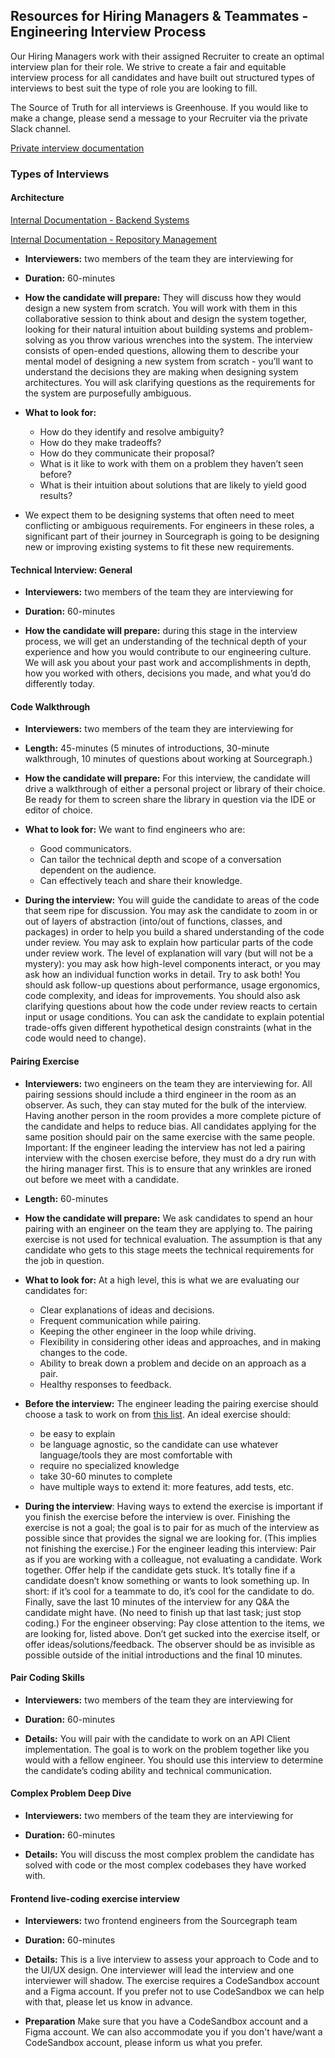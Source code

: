 ## Resources for Hiring Managers & Teammates - Engineering Interview Process

Our Hiring Managers work with their assigned Recruiter to create an optimal interview plan for their role. We strive to create a fair and equitable interview process for all candidates and have built out structured types of interviews to best suit the type of role you are looking to fill.

The Source of Truth for all interviews is Greenhouse. If you would like to make a change, please send a message to your Recruiter via the private Slack channel.

[Private interview documentation](https://github.com/sourcegraph/interviews/tree/master/engineering/software-engineer)

### Types of Interviews

#### Architecture

[Internal Documentation - Backend Systems](https://github.com/sourcegraph/interviews/blob/master/engineering/software-engineer/architecture/backend-systems/backend-systems.md)

[Internal Documentation - Repository Management](https://github.com/sourcegraph/interviews/blob/master/engineering/software-engineer/architecture/repo-management/README.md)

- **Interviewers:** two members of the team they are interviewing for

- **Duration:** 60-minutes

- **How the candidate will prepare:** They will discuss how they would design a new system from scratch. You will work with them in this collaborative session to think about and design the system together, looking for their natural intuition about building systems and problem-solving as you throw various wrenches into the system. The interview consists of open-ended questions, allowing them to describe your mental model of designing a new system from scratch - you’ll want to understand the decisions they are making when designing system architectures. You will ask clarifying questions as the requirements for the system are purposefully ambiguous.

- **What to look for:**

  - How do they identify and resolve ambiguity?
  - How do they make tradeoffs?
  - How do they communicate their proposal?
  - What is it like to work with them on a problem they haven’t seen before?
  - What is their intuition about solutions that are likely to yield good results?

- We expect them to be designing systems that often need to meet conflicting or ambiguous requirements. For engineers in these roles, a significant part of their journey in Sourcegraph is going to be designing new or improving existing systems to fit these new requirements.

#### Technical Interview: General

- **Interviewers:** two members of the team they are interviewing for

- **Duration:** 60-minutes

- **How the candidate will prepare:** during this stage in the interview process, we will get an understanding of the technical depth of your experience and how you would contribute to our engineering culture. We will ask you about your past work and accomplishments in depth, how you worked with others, decisions you made, and what you’d do differently today.

#### Code Walkthrough

- **Interviewers:** two members of the team they are interviewing for

- **Length:** 45-minutes (5 minutes of introductions, 30-minute walkthrough, 10 minutes of questions about working at Sourcegraph.)

- **How the candidate will prepare:** For this interview, the candidate will drive a walkthrough of either a personal project or library of their choice. Be ready for them to screen share the library in question via the IDE or editor of choice.

- **What to look for:** We want to find engineers who are:

  - Good communicators.
  - Can tailor the technical depth and scope of a conversation dependent on the audience.
  - Can effectively teach and share their knowledge.

- **During the interview:** You will guide the candidate to areas of the code that seem ripe for discussion. You may ask the candidate to zoom in or out of layers of abstraction (into/out of functions, classes, and packages) in order to help you build a shared understanding of the code under review. You may ask to explain how particular parts of the code under review work. The level of explanation will vary (but will not be a mystery): you may ask how high-level components interact, or you may ask how an individual function works in detail. Try to ask both! You should ask follow-up questions about performance, usage ergonomics, code complexity, and ideas for improvements. You should also ask clarifying questions about how the code under review reacts to certain input or usage conditions. You can ask the candidate to explain potential trade-offs given different hypothetical design constraints (what in the code would need to change).

#### Pairing Exercise

- **Interviewers:** two engineers on the team they are interviewing for. All pairing sessions should include a third engineer in the room as an observer. As such, they can stay muted for the bulk of the interview. Having another person in the room provides a more complete picture of the candidate and helps to reduce bias. All candidates applying for the same position should pair on the same exercise with the same people. Important: If the engineer leading the interview has not led a pairing interview with the chosen exercise before, they must do a dry run with the hiring manager first. This is to ensure that any wrinkles are ironed out before we meet with a candidate.

- **Length:** 60-minutes

- **How the candidate will prepare:** We ask candidates to spend an hour pairing with an engineer on the team they are applying to. The pairing exercise is not used for technical evaluation. The assumption is that any candidate who gets to this stage meets the technical requirements for the job in question.

- **What to look for:** At a high level, this is what we are evaluating our candidates for:

  - Clear explanations of ideas and decisions.
  - Frequent communication while pairing.
  - Keeping the other engineer in the loop while driving.
  - Flexibility in considering other ideas and approaches, and in making changes to the code.
  - Ability to break down a problem and decide on an approach as a pair.
  - Healthy responses to feedback.

- **Before the interview:** The engineer leading the pairing exercise should choose a task to work on from [this list](https://docs.google.com/document/d/1CRrR9ujgTesi3ZDVNSRcUo3ZFAAaPBt5nY7enHGkwTg/edit). An ideal exercise should:

  - be easy to explain
  - be language agnostic, so the candidate can use whatever language/tools they are most comfortable with
  - require no specialized knowledge
  - take 30-60 minutes to complete
  - have multiple ways to extend it: more features, add tests, etc.

- **During the interview**: Having ways to extend the exercise is important if you finish the exercise before the interview is over. Finishing the exercise is not a goal; the goal is to pair for as much of the interview as possible since that provides the signal we are looking for. (This implies not finishing the exercise.) For the engineer leading this interview: Pair as if you are working with a colleague, not evaluating a candidate. Work together. Offer help if the candidate gets stuck. It’s totally fine if a candidate doesn’t know something or wants to look something up. In short: if it’s cool for a teammate to do, it’s cool for the candidate to do. Finally, save the last 10 minutes of the interview for any Q&A the candidate might have. (No need to finish up that last task; just stop coding.) For the engineer observing: Pay close attention to the items, we are looking for, listed above. Don’t get sucked into the exercise itself, or offer ideas/solutions/feedback. The observer should be as invisible as possible outside of the initial introductions and the final 10 minutes.

#### Pair Coding Skills

- **Interviewers:** two members of the team they are interviewing for

- **Duration:** 60-minutes

- **Details:** You will pair with the candidate to work on an API Client implementation. The goal is to work on the problem together like you would with a fellow engineer. You should use this interview to determine the candidate’s coding ability and technical communication.

#### Complex Problem Deep Dive

- **Interviewers:** two members of the team they are interviewing for

- **Duration:** 60-minutes

- **Details:** You will discuss the most complex problem the candidate has solved with code or the most complex codebases they have worked with.

#### Frontend live-coding exercise interview 

- **Interviewers:** two frontend engineers from the Sourcegraph team

- **Duration:** 60-minutes

- **Details:** This is a live interview to assess your approach to Code and to the UI/UX design. One interviewer will lead the interview and one interviewer will shadow. The exercise requires  a CodeSandbox account and a Figma account. If you prefer not to use CodeSandbox we can help with that, please let us know in advance. 

- **Preparation** Make sure that you have a CodeSandbox account and a Figma account. We can also accommodate you if you don't have/want a CodeSandbox account, please inform us what you prefer.
